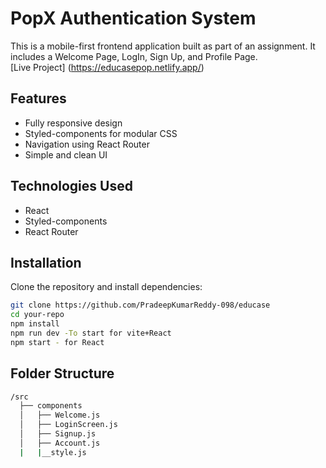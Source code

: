 # PopX Authentication System

This is a mobile-first frontend application built as part of an assignment. It includes a Welcome Page, LogIn, Sign Up, and Profile Page. <br />
[Live Project] (https://educasepop.netlify.app/)

## Features
- Fully responsive design
- Styled-components for modular CSS
- Navigation using React Router
- Simple and clean UI

## Technologies Used
- React
- Styled-components
- React Router

## Installation
Clone the repository and install dependencies:

```bash
git clone https://github.com/PradeepKumarReddy-098/educase
cd your-repo
npm install
npm run dev -To start for vite+React
npm start - for React
```

## Folder Structure
```bash
/src
  ├── components
  │   ├── Welcome.js
  │   ├── LoginScreen.js
  │   ├── Signup.js
  │   ├── Account.js
  |   |__style.js
      
